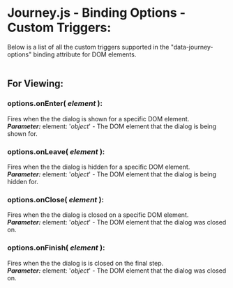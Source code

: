 # Journey.js - Binding Options - Custom Triggers:

Below is a list of all the custom triggers supported in the "data-journey-options" binding attribute for DOM elements.
<br>
<br>


## For Viewing:

### options.onEnter( *element* ):
Fires when the the dialog is shown for a specific DOM element.
<br>
***Parameter:*** element: '*object*' - The DOM element that the dialog is being shown for.

### options.onLeave( *element* ):
Fires when the the dialog is hidden for a specific DOM element.
<br>
***Parameter:*** element: '*object*' - The DOM element that the dialog is being hidden for.

### options.onClose( *element* ):
Fires when the the dialog is closed on a specific DOM element.
<br>
***Parameter:*** element: '*object*' - The DOM element that the dialog was closed on.

### options.onFinish( *element* ):
Fires when the the dialog is is closed on the final step.
<br>
***Parameter:*** element: '*object*' - The DOM element that the dialog was closed on.